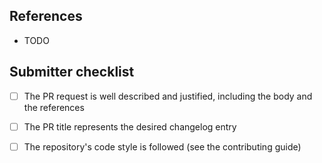 <!-- Please describe your pull request here. -->

## References

- TODO

<!-- References to relevant GitHub issues and pull requests, esp. upstream and downstream changes -->

## Submitter checklist

- [ ] The PR request is well described and justified, including the body and the references
- [ ] The PR title represents the desired changelog entry
- [ ] The repository's code style is followed (see the contributing guide)


